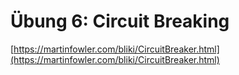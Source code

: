 # Übung 6: Circuit Breaking

[https://martinfowler.com/bliki/CircuitBreaker.html](https://martinfowler.com/bliki/CircuitBreaker.html)

